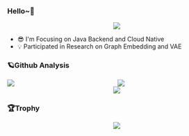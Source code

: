 ### Hello~👋
<div align="center">
  <img src="https://komarev.com/ghpvc/?username=benym&style=flat-square&color=orange" />
</div>

- 😎 I'm Focusing on Java Backend and Cloud Native
- 💡 Participated in Research on Graph Embedding and VAE

### 🪐Github Analysis
<div align="center">
<img align="left" src="https://github-readme-stats.vercel.app/api?username=benym&show_icons=true&theme=tokyonight" />
<img src="https://streak-stats.demolab.com/?user=benym&theme=dark" />
</div>
<div align="center">
 <img src="https://github-readme-activity-graph.cyclic.app/graph?username=benym&theme=xcode" />
</div>

### 🏆Trophy
<div align="center">
  <img src="https://github-profile-trophy.vercel.app/?username=benym&theme=onedark" />
</div
